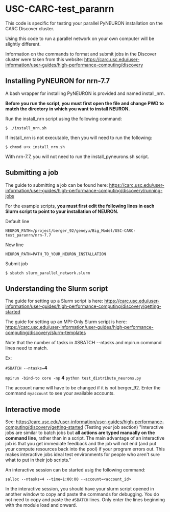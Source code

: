 # USC-CARC-test_paranrn

This code is specific for testing your parallel PyNEURON installation on the CARC Discover cluster. 

Using this code to run a parallel network on your own computer will be slightly different.

Information on the commands to format and submit jobs in the Discover cluster were taken from this website: https://carc.usc.edu/user-information/user-guides/high-performance-computing/discovery

## Installing PyNEURON for nrn-7.7

A bash wrapper for installing PyNEURON is provided and named install_nrn.

**Before you run the script, you must first open the file and change PWD to match the directory in which you want to install NEURON.**

Run the install_nrn script using the following command:

```
$ ./install_nrn.sh
```

If install_nrn is not executable, then you will need to run the following:

```
$ chmod u+x install_nrn.sh
```

With nrn-7.7, you will not need to run the install_pyneurons.sh script.

## Submitting a job
The guide to submitting a job can be found here: https://carc.usc.edu/user-information/user-guides/high-performance-computing/discovery/running-jobs

For the example scripts, **you must first edit the following lines in each Slurm script to point to your installation of NEURON.**

Default line
```
NEURON_PATH=/project/berger_92/geneyu/Big_Model/USC-CARC-test_paranrn/nrn-7.7
```

New line
```
NEURON_PATH=PATH_TO_YOUR_NEURON_INSTALLATION
```

Submit job
```
$ sbatch slurm_parallel_network.slurm
```

## Understanding the Slurm script
The guide for setting up a Slurm script is here: https://carc.usc.edu/user-information/user-guides/high-performance-computing/discovery/getting-started

The guide for setting up an MPI-Only Slurm script is here: https://carc.usc.edu/user-information/user-guides/high-performance-computing/discovery/slurm-templates

Note that the number of tasks in #SBATCH --ntasks and mpirun command lines need to match.

Ex:

```#SBATCH --ntasks=```**4**

```mpirun -bind-to core -np``` **4** ```python test_distribute_neurons.py```

The account name will have to be changed if it is not berger_92.
Enter the command ```myaccount``` to see your available accounts.

## Interactive mode
See: https://carc.usc.edu/user-information/user-guides/high-performance-computing/discovery/getting-started (Testing your job section)
"Interactive jobs are similar to batch jobs but **all actions are typed manually on the command line**, rather than in a script. The main advantage of an interactive job is that you get immediate feedback and the job will not end (and put your compute resources back into the pool) if your program errors out. This makes interactive jobs ideal test environments for people who aren't sure what to put in their job scripts."

An interactive session can be started usig the following command:
```
salloc --ntasks=4 --time=1:00:00 --account=<account_id>
```

In the interactive session, you should have your slurm script opened in another window to copy and paste the commands for debugging. You do not need to copy and paste the ```#SBATCH``` lines. Only enter the lines beginning with the module load and onward.

